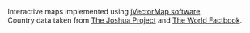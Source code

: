 Interactive maps implemented using [jVectorMap software](http://jvectormap.com/).  
Country data taken from [The Joshua Project](https://joshuaproject.net/global_list/countries) and [The World Factbook](https://www.cia.gov/library/publications/resources/the-world-factbook/fields/2012.html).
